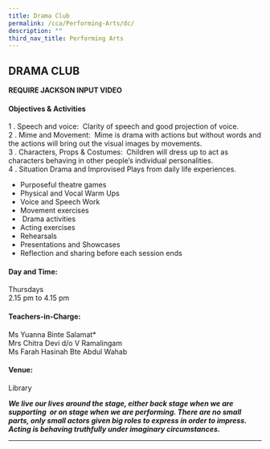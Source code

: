 ```yaml
---
title: Drama Club
permalink: /cca/Performing-Arts/dc/
description: ""
third_nav_title: Performing Arts
---
```

## DRAMA CLUB

**REQUIRE JACKSON INPUT VIDEO**

#### Objectives & Activities

1 \.  Speech and voice:  Clarity of speech and good projection of voice.<br>
2 \.  Mime and Movement:  Mime is drama with actions but without words and the actions will bring out the visual images by movements.<br>
3 \.  Characters, Props & Costumes:  Children will dress up to act as characters behaving in other people’s individual personalities.<br>
4 \.  Situation Drama and Improvised Plays from daily life experiences.

*   Purposeful theatre games
*   Physical and Vocal Warm Ups
*   Voice and Speech Work
*   Movement exercises
*    Drama activities
*   Acting exercises
*   Rehearsals
*   Presentations and Showcases
*   Reflection and sharing before each session ends

#### Day and Time:

Thursdays <br>
2.15 pm to 4.15 pm

#### Teachers-in-Charge:

Ms Yuanna Binte Salamat\* <br>
Mrs Chitra Devi d/o V Ramalingam<br>
Ms Farah Hasinah Bte Abdul Wahab

#### Venue:

Library

**_We live our lives around the stage, either back stage when we are supporting  or on stage when we are performing. There are no small parts, only small actors given big roles to express in order to impress. Acting is behaving truthfully under imaginary circumstances._**

--- 